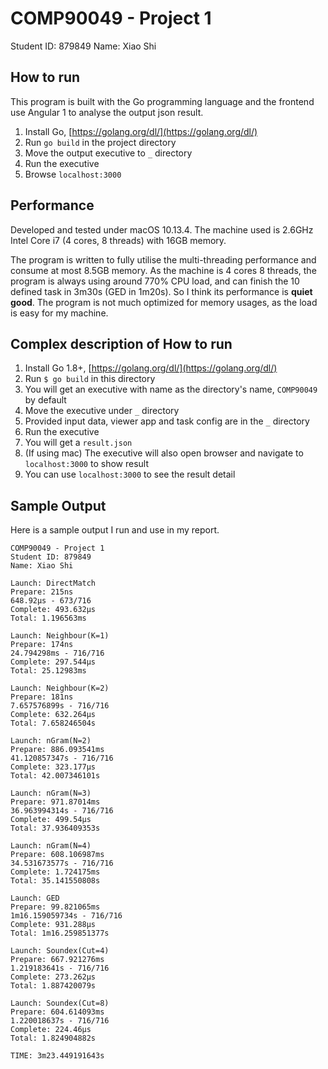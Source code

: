 # COMP90049 - Project 1

Student ID: 879849
Name: Xiao Shi

## How to run
This program is built with the Go programming language and the frontend use Angular 1 to analyse the output json result.

1. Install Go, [https://golang.org/dl/](https://golang.org/dl/)
2. Run `go build` in the project directory
3. Move the output executive to `_` directory
4. Run the executive
5. Browse `localhost:3000`

## Performance

Developed and tested under macOS 10.13.4. The machine used is 2.6GHz Intel Core i7 (4 cores, 8 threads) with 16GB memory.

The program is written to fully utilise the multi-threading performance and consume at most 8.5GB memory.
As the machine is 4 cores 8 threads, the program is always using around 770% CPU load, and can finish the 10 defined task in 3m30s (GED in 1m20s).
So I think its performance is **quiet good**. The program is not much optimized for memory usages, as the load is easy for my machine.

## Complex description of How to run

1. Install Go 1.8+, [https://golang.org/dl/](https://golang.org/dl/)
2. Run `$ go build` in this directory
3. You will get an executive with name as the directory's name, `COMP90049` by default
4. Move the executive under `_` directory
5. Provided input data, viewer app and task config are in the `_` directory
6. Run the executive
7. You will get a `result.json`
8. (If using mac) The executive will also open browser and navigate to `localhost:3000` to show result
9. You can use `localhost:3000` to see the result detail

## Sample Output

Here is a sample output I run and use in my report.

```
COMP90049 - Project 1
Student ID: 879849
Name: Xiao Shi

Launch: DirectMatch
Prepare: 215ns
648.92µs - 673/716
Complete: 493.632µs
Total: 1.196563ms

Launch: Neighbour(K=1)
Prepare: 174ns
24.794298ms - 716/716
Complete: 297.544µs
Total: 25.12983ms

Launch: Neighbour(K=2)
Prepare: 181ns
7.657576899s - 716/716
Complete: 632.264µs
Total: 7.658246504s

Launch: nGram(N=2)
Prepare: 886.093541ms
41.120857347s - 716/716
Complete: 323.177µs
Total: 42.007346101s

Launch: nGram(N=3)
Prepare: 971.87014ms
36.963994314s - 716/716
Complete: 499.54µs
Total: 37.936409353s

Launch: nGram(N=4)
Prepare: 608.106987ms
34.531673577s - 716/716
Complete: 1.724175ms
Total: 35.141550808s

Launch: GED
Prepare: 99.821065ms
1m16.159059734s - 716/716
Complete: 931.288µs
Total: 1m16.259851377s

Launch: Soundex(Cut=4)
Prepare: 667.921276ms
1.219183641s - 716/716
Complete: 273.262µs
Total: 1.887420079s

Launch: Soundex(Cut=8)
Prepare: 604.614093ms
1.220018637s - 716/716
Complete: 224.46µs
Total: 1.824904882s

TIME: 3m23.449191643s
```
